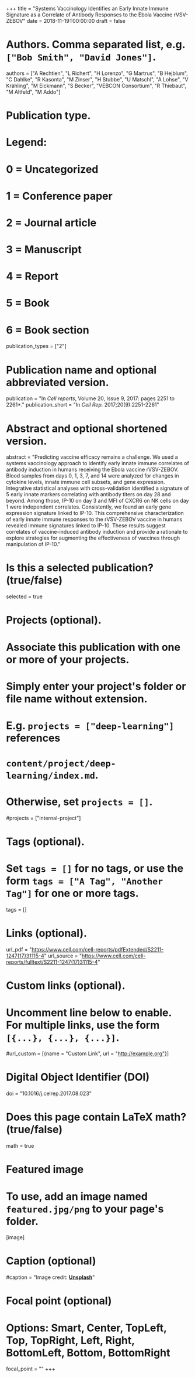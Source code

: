 +++
title = "Systems Vaccinology Identifies an Early Innate Immune Signature as a Correlate of Antibody Responses to the Ebola Vaccine rVSV-ZEBOV"
date = 2018-11-19T00:00:00
draft = false

# Authors. Comma separated list, e.g. `["Bob Smith", "David Jones"]`.
authors = ["A Rechtien", "L Richert", "H Lorenzo", "G Martrus", "B Hejblum", "C Dahlke", "R Kasonta", "M Zinser", "H Stubbe", "U Matschl", "A Lohse", "V Krähling", "M Eickmann", "S Becker", "VEBCON Consortium", "R Thiebaut", "M Altfeld", "M Addo"]

# Publication type.
# Legend:
# 0 = Uncategorized
# 1 = Conference paper
# 2 = Journal article
# 3 = Manuscript
# 4 = Report
# 5 = Book
# 6 = Book section
publication_types = ["2"]

# Publication name and optional abbreviated version.
publication = "In *Cell reports*, Volume 20, Issue 9, 2017: pages 2251 to 2261*."
publication_short = "In *Cell Rep.* 2017;20(9):2251-2261"

# Abstract and optional shortened version.
abstract = "Predicting vaccine efficacy remains a challenge. We used a systems vaccinology approach to identify early innate immune correlates of antibody induction in humans receiving the Ebola vaccine rVSV-ZEBOV. Blood samples from days 0, 1, 3, 7, and 14 were analyzed for changes in cytokine levels, innate immune cell subsets, and gene expression. Integrative statistical analyses with cross-validation identified a signature of 5 early innate markers correlating with antibody titers on day 28 and beyond. Among those, IP-10 on day 3 and MFI of CXCR6 on NK cells on day 1 were independent correlates. Consistently, we found an early gene expression signature linked to IP-10. This comprehensive characterization of early innate immune responses to the rVSV-ZEBOV vaccine in humans revealed immune signatures linked to IP-10. These results suggest correlates of vaccine-induced antibody induction and provide a rationale to explore strategies for augmenting the effectiveness of vaccines through manipulation of IP-10."

# Is this a selected publication? (true/false)
selected = true

# Projects (optional).
#   Associate this publication with one or more of your projects.
#   Simply enter your project's folder or file name without extension.
#   E.g. `projects = ["deep-learning"]` references 
#   `content/project/deep-learning/index.md`.
#   Otherwise, set `projects = []`.
#projects = ["internal-project"]

# Tags (optional).
#   Set `tags = []` for no tags, or use the form `tags = ["A Tag", "Another Tag"]` for one or more tags.
tags = []

# Links (optional).
url_pdf = "https://www.cell.com/cell-reports/pdfExtended/S2211-1247(17)31115-4"
url_source = "https://www.cell.com/cell-reports/fulltext/S2211-1247(17)31115-4"

# Custom links (optional).
#   Uncomment line below to enable. For multiple links, use the form `[{...}, {...}, {...}]`.
#url_custom = [{name = "Custom Link", url = "http://example.org"}]

# Digital Object Identifier (DOI)
doi = "10.1016/j.celrep.2017.08.023"

# Does this page contain LaTeX math? (true/false)
math = true

# Featured image
# To use, add an image named `featured.jpg/png` to your page's folder. 
[image]
  # Caption (optional)
  #caption = "Image credit: [**Unsplash**](https://unsplash.com/photos/pLCdAaMFLTE)"

  # Focal point (optional)
  # Options: Smart, Center, TopLeft, Top, TopRight, Left, Right, BottomLeft, Bottom, BottomRight
  focal_point = ""
+++
